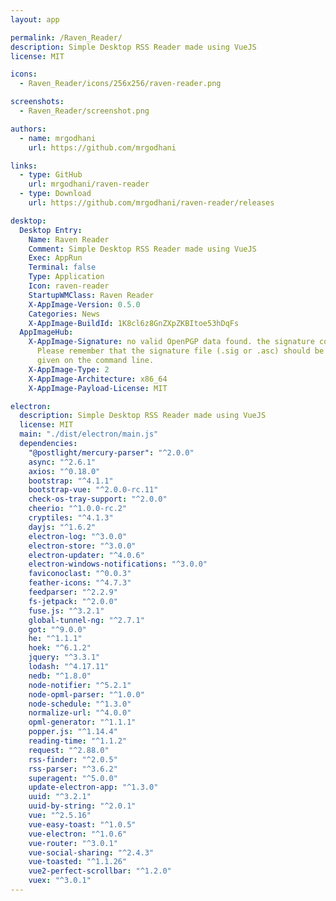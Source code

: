 ```yaml
---
layout: app

permalink: /Raven_Reader/
description: Simple Desktop RSS Reader made using VueJS
license: MIT

icons:
  - Raven_Reader/icons/256x256/raven-reader.png

screenshots:
  - Raven_Reader/screenshot.png

authors:
  - name: mrgodhani
    url: https://github.com/mrgodhani

links:
  - type: GitHub
    url: mrgodhani/raven-reader
  - type: Download
    url: https://github.com/mrgodhani/raven-reader/releases

desktop:
  Desktop Entry:
    Name: Raven Reader
    Comment: Simple Desktop RSS Reader made using VueJS
    Exec: AppRun
    Terminal: false
    Type: Application
    Icon: raven-reader
    StartupWMClass: Raven Reader
    X-AppImage-Version: 0.5.0
    Categories: News
    X-AppImage-BuildId: 1K8cl6z8GnZXpZKBItoe53hDqFs
  AppImageHub:
    X-AppImage-Signature: no valid OpenPGP data found. the signature could not be verified.
      Please remember that the signature file (.sig or .asc) should be the first file
      given on the command line.
    X-AppImage-Type: 2
    X-AppImage-Architecture: x86_64
    X-AppImage-Payload-License: MIT

electron:
  description: Simple Desktop RSS Reader made using VueJS
  license: MIT
  main: "./dist/electron/main.js"
  dependencies:
    "@postlight/mercury-parser": "^2.0.0"
    async: "^2.6.1"
    axios: "^0.18.0"
    bootstrap: "^4.1.1"
    bootstrap-vue: "^2.0.0-rc.11"
    check-os-tray-support: "^2.0.0"
    cheerio: "^1.0.0-rc.2"
    cryptiles: "^4.1.3"
    dayjs: "^1.6.2"
    electron-log: "^3.0.0"
    electron-store: "^3.0.0"
    electron-updater: "^4.0.6"
    electron-windows-notifications: "^3.0.0"
    faviconoclast: "^0.0.3"
    feather-icons: "^4.7.3"
    feedparser: "^2.2.9"
    fs-jetpack: "^2.0.0"
    fuse.js: "^3.2.1"
    global-tunnel-ng: "^2.7.1"
    got: "^9.0.0"
    he: "^1.1.1"
    hoek: "^6.1.2"
    jquery: "^3.3.1"
    lodash: "^4.17.11"
    nedb: "^1.8.0"
    node-notifier: "^5.2.1"
    node-opml-parser: "^1.0.0"
    node-schedule: "^1.3.0"
    normalize-url: "^4.0.0"
    opml-generator: "^1.1.1"
    popper.js: "^1.14.4"
    reading-time: "^1.1.2"
    request: "^2.88.0"
    rss-finder: "^2.0.5"
    rss-parser: "^3.6.2"
    superagent: "^5.0.0"
    update-electron-app: "^1.3.0"
    uuid: "^3.2.1"
    uuid-by-string: "^2.0.1"
    vue: "^2.5.16"
    vue-easy-toast: "^1.0.5"
    vue-electron: "^1.0.6"
    vue-router: "^3.0.1"
    vue-social-sharing: "^2.4.3"
    vue-toasted: "^1.1.26"
    vue2-perfect-scrollbar: "^1.2.0"
    vuex: "^3.0.1"
---
```


